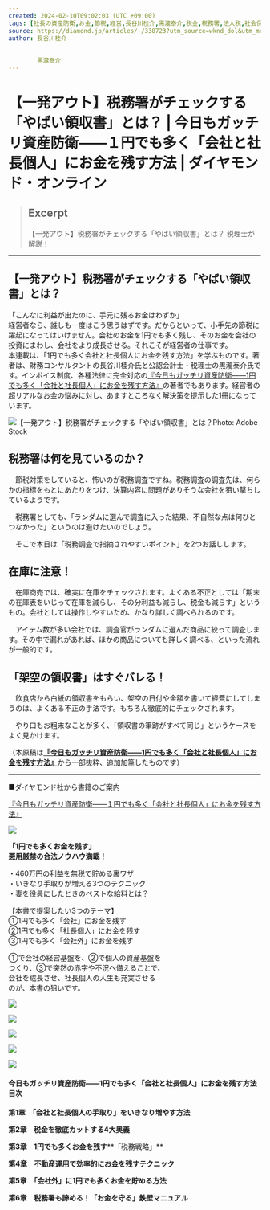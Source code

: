 ```yaml
---
created: 2024-02-10T09:02:03 (UTC +09:00)
tags: [社長の資産防衛,お金,節税,経営,長谷川桂介,黒瀧泰介,税金,税務署,法人税,社会保険料,所得税,住民税,手取り,不動産,富裕層,お金持ち,税務調査,簿外資産,貯金,相続,役員報酬,退職金,インボイス,青色申告]
source: https://diamond.jp/articles/-/338723?utm_source=wknd_dol&utm_medium=email&utm_campaign=20240210
author: 長谷川桂介
      
      
        黒瀧泰介
---
```


# 【一発アウト】税務署がチェックする「やばい領収書」とは？ | 今日もガッチリ資産防衛――１円でも多く「会社と社長個人」にお金を残す方法 | ダイヤモンド・オンライン

> ## Excerpt
> 【一発アウト】税務署がチェックする「やばい領収書」とは？ 税理士が解説！

---
## 【一発アウト】税務署がチェックする「やばい領収書」とは？

「こんなに利益が出たのに、手元に残るお金はわずか」  
経営者なら、誰しも一度はこう思うはずです。だからといって、小手先の節税に躍起になってはいけません。会社のお金を1円でも多く残し、そのお金を会社の投資にまわし、会社をより成長させる。それこそが経営者の仕事です。  
本連載は、「1円でも多く会社と社長個人にお金を残す方法」を学ぶものです。著者は、財務コンサルタントの長谷川桂介氏と公認会計士・税理士の黒瀧泰介氏です。インボイス制度、各種法律に完全対応の[『今日もガッチリ資産防衛――1円でも多く「会社と社長個人」にお金を残す方法』](https://www.amazon.co.jp/o/ASIN/447811756X/diamondinc-22/)の著者でもあります。経営者の超リアルなお金の悩みに対し、あますところなく解決策を提示した1冊になっています。

![【一発アウト】税務署がチェックする「やばい領収書」とは？](https://dol.ismcdn.jp/mwimgs/5/4/1300/img_c3d48045a5cf8e12c9d5f549def29d0b277401.jpg)Photo: Adobe Stock

## 税務署は何を見ているのか？

　節税対策をしていると、怖いのが税務調査ですね。税務調査の調査先は、何らかの指標をもとにあたりをつけ、決算内容に問題がありそうな会社を狙い撃ちしているようです。

　税務署としても、「ランダムに選んで調査に入った結果、不自然な点は何ひとつなかった」というのは避けたいのでしょう。

　そこで本日は「税務調査で指摘されやすいポイント」を2つお話しします。

## 在庫に注意！

　在庫商売では、確実に在庫をチェックされます。よくある不正としては「期末の在庫表をいじって在庫を減らし、その分利益も減らし、税金も減らす」というもの。会社としては操作しやすいため、かなり詳しく調べられるのです。

　アイテム数が多い会社では、調査官がランダムに選んだ商品に絞って調査します。その中で漏れがあれば、ほかの商品についても詳しく調べる、といった流れが一般的です。

## 「架空の領収書」はすぐバレる！

　飲食店から白紙の領収書をもらい、架空の日付や金額を書いて経費にしてしまうのは、よくある不正の手法です。もちろん徹底的にチェックされます。

　やり口もお粗末なことが多く、「領収書の筆跡がすべて同じ」というケースをよく見かけます。

（本原稿は[**『今日もガッチリ資産防衛――1円でも多く「会社と社長個人」にお金を残す方法』**](https://www.amazon.co.jp/o/ASIN/447811756X/diamondinc-22/)から一部抜粋、追加加筆したものです）

___

■ダイヤモンド社から書籍のご案内

[『今日もガッチリ資産防衛――１円でも多く「会社と社長個人」にお金を残す方法』](https://www.amazon.co.jp/o/ASIN/447811756X/booksonlinep-22/)

[![](https://dol.ismcdn.jp/mwimgs/3/0/350/img_303eb6b18f4da3d3c61efe7990d752fb556548.jpg)](https://www.amazon.co.jp/o/ASIN/447811756X/booksonlinep-22/)

**「1円でも多くお金を残す」  
悪用厳禁の合法ノウハウ満載！**

・460万円の利益を無税で貯める裏ワザ  
・いきなり手取りが増える3つのテクニック  
・妻を役員にしたときのベストな給料とは？

【本書で提案したい3つのテーマ】  
①1円でも多く「会社」にお金を残す  
②1円でも多く「社長個人」にお金を残す  
③1円でも多く「会社外」にお金を残す

①で会社の経営基盤を、②で個人の資産基盤を  
つくり、③で突然の赤字や不況へ備えることで、  
会社を成長させ、社長個人の人生も充実させる  
のが、本書の狙いです。

[![](https://dol.ismcdn.jp/mwimgs/2/2/1300/img_2244aa5ec0a3f7c1763be2d22d7936d1118919.jpg)](https://www.amazon.co.jp/o/ASIN/447811756X/booksonlinep-22/)

[![](https://dol.ismcdn.jp/mwimgs/7/e/1300/img_7eae38380875f7999eb13ba8f1ac3e9990045.jpg)](https://www.amazon.co.jp/o/ASIN/447811756X/booksonlinep-22/)

[![](https://dol.ismcdn.jp/mwimgs/9/0/1300/img_90ede44c3529da80b8905e6d85c00c3c177211.jpg)](https://www.amazon.co.jp/o/ASIN/447811756X/booksonlinep-22/)

[![](https://dol.ismcdn.jp/mwimgs/3/0/1300/img_30fa5fbf15e07bbcd46f4d0f9be642f7167346.jpg)](https://www.amazon.co.jp/o/ASIN/447811756X/booksonlinep-22/)

[![](https://dol.ismcdn.jp/mwimgs/6/0/1300/img_60feaef0fdc3e451582404222cb5aec879947.jpg)](https://www.amazon.co.jp/o/ASIN/447811756X/booksonlinep-22/)

#### **今日もガッチリ資産防衛――1円でも多く「会社と社長個人」にお金を残す方法　目次**

**第1章**　**「会社と社長個人の手取り」をいきなり増やす方法**

**第2章**　**税金を徹底カットする4大奥義**

**第3章**　**1円でも多くお金を残す****「税務戦略」**

**第4章**　**不動産運用で効率的にお金を残すテクニック**

**第5章**　**「会社外」に1円でも多くお金を貯める方法**

**第6章**　**税務署も諦める！「お金を守る」鉄壁マニュアル**
